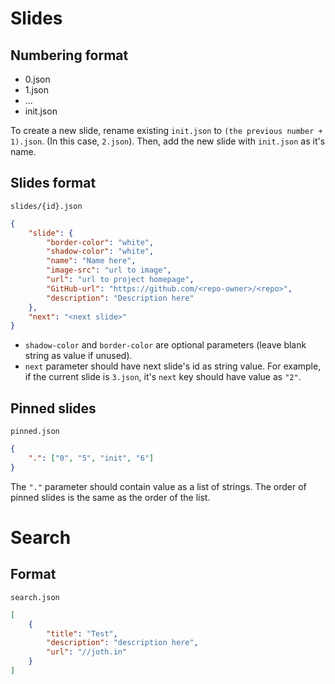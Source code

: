 # Slides

## Numbering format
 - 0.json
 - 1.json
 - ...
 - init.json

To create a new slide, rename existing `init.json` to `(the previous number + 1).json`. (In this case, `2.json`). Then, add the new slide with `init.json` as it's name.

## Slides format
`slides/{id}.json`
```json
{
    "slide": {
        "border-color": "white",
        "shadow-color": "white",
        "name": "Name here",
        "image-src": "url to image",
        "url": "url to project homepage",
        "GitHub-url": "https://github.com/<repo-owner>/<repo>",
        "description": "Description here"
    },
    "next": "<next slide>"
}
```
 - `shadow-color` and `border-color` are optional parameters (leave blank string as value if unused).
 - `next` parameter should have next slide's id as string value. For example, if the current slide is `3.json`, it's `next` key should have value as `"2"`.

## Pinned slides
`pinned.json`
```json
{
    ".": ["0", "5", "init", "6"]
}
```
The `"."` parameter should contain value as a list of strings. The order of pinned slides is the same as the order of the list.

# Search

## Format
`search.json`
```json
[
    {
        "title": "Test",
        "description": "description here",
        "url": "//joth.in"
    }
]
```